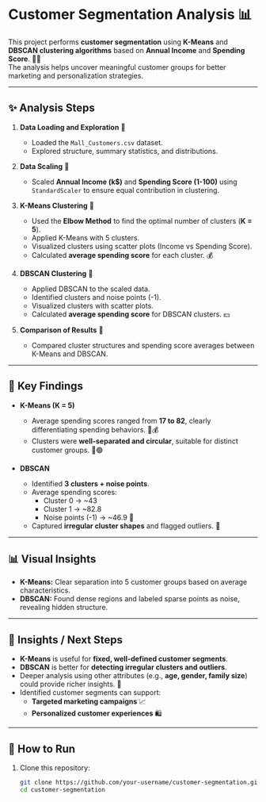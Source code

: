 # Customer Segmentation Analysis 📊

This project performs **customer segmentation** using **K-Means** and **DBSCAN clustering algorithms** based on **Annual Income** and **Spending Score**. 🧑‍💻  
The analysis helps uncover meaningful customer groups for better marketing and personalization strategies.  

---

## ✨ Analysis Steps  

1. **Data Loading and Exploration** 🧐  
   - Loaded the `Mall_Customers.csv` dataset.  
   - Explored structure, summary statistics, and distributions.  

2. **Data Scaling** 📏  
   - Scaled **Annual Income (k$)** and **Spending Score (1-100)** using `StandardScaler` to ensure equal contribution in clustering.  

3. **K-Means Clustering** 🎯  
   - Used the **Elbow Method** to find the optimal number of clusters (**K = 5**).  
   - Applied K-Means with 5 clusters.  
   - Visualized clusters using scatter plots (Income vs Spending Score).  
   - Calculated **average spending score** for each cluster. 💰  

4. **DBSCAN Clustering** 🌌  
   - Applied DBSCAN to the scaled data.  
   - Identified clusters and noise points (-1).  
   - Visualized clusters with scatter plots.  
   - Calculated **average spending score** for DBSCAN clusters. 💵  

5. **Comparison of Results** 🤔  
   - Compared cluster structures and spending score averages between K-Means and DBSCAN.  

---

## 🔑 Key Findings  

- **K-Means (K = 5)**  
  - Average spending scores ranged from **17 to 82**, clearly differentiating spending behaviors. 🎯💰  
  - Clusters were **well-separated and circular**, suitable for distinct customer groups. 🔵🟢  

- **DBSCAN**  
  - Identified **3 clusters + noise points**.  
  - Average spending scores:  
    - Cluster 0 → ~43  
    - Cluster 1 → ~82.8  
    - Noise points (-1) → ~46.9 🌌  
  - Captured **irregular cluster shapes** and flagged outliers. 🌠  

---

## 📊 Visual Insights  

- **K-Means:** Clear separation into 5 customer groups based on average characteristics.  
- **DBSCAN:** Found dense regions and labeled sparse points as noise, revealing hidden structure.  

---

## 🤔 Insights / Next Steps  

- **K-Means** is useful for **fixed, well-defined customer segments**.  
- **DBSCAN** is better for **detecting irregular clusters and outliers**.  
- Deeper analysis using other attributes (e.g., **age, gender, family size**) could provide richer insights. 🧐  
- Identified customer segments can support:  
  - **Targeted marketing campaigns** 📈  
  - **Personalized customer experiences** 🛍️  

---

## 🚀 How to Run  

1. Clone this repository:  
   ```bash
   git clone https://github.com/your-username/customer-segmentation.git
   cd customer-segmentation
